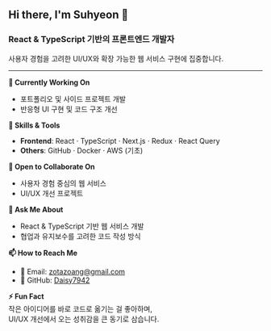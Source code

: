 ## Hi there, I'm Suhyeon 👋  
### React & TypeScript 기반의 프론트엔드 개발자  
사용자 경험을 고려한 UI/UX와 확장 가능한 웹 서비스 구현에 집중합니다.  

---

**🔭 Currently Working On**  
- 포트폴리오 및 사이드 프로젝트 개발  
- 반응형 UI 구현 및 코드 구조 개선   

**🌱 Skills & Tools**  
- **Frontend**: React · TypeScript · Next.js · Redux · React Query  
- **Others**: GitHub · Docker · AWS (기초)  

**👯 Open to Collaborate On**  
- 사용자 경험 중심의 웹 서비스  
- UI/UX 개선 프로젝트  

**💬 Ask Me About**  
- React & TypeScript 기반 웹 서비스 개발  
- 협업과 유지보수를 고려한 코드 작성 방식  

**📫 How to Reach Me**  
- 📧 Email: zotazoang@gmail.com  
- 🐙 GitHub: [Daisy7942](https://github.com/Daisy7942)  

**⚡ Fun Fact**  
작은 아이디어를 바로 코드로 옮기는 걸 좋아하며,  
UI/UX 개선에서 오는 성취감을 큰 동기로 삼습니다.  
